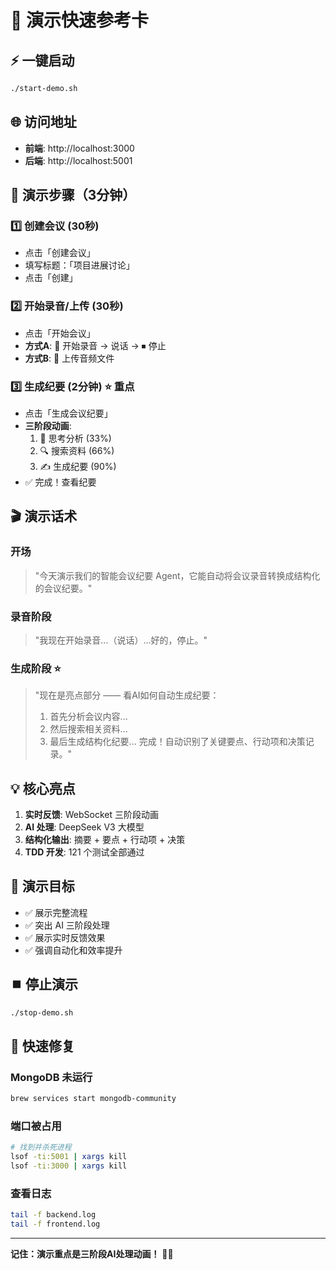 # 🎯 演示快速参考卡

## ⚡ 一键启动
```bash
./start-demo.sh
```

## 🌐 访问地址
- **前端**: http://localhost:3000
- **后端**: http://localhost:5001

## 📝 演示步骤（3分钟）

### 1️⃣ 创建会议 (30秒)
- 点击「创建会议」
- 填写标题：「项目进展讨论」
- 点击「创建」

### 2️⃣ 开始录音/上传 (30秒)
- 点击「开始会议」
- **方式A**: 🎤 开始录音 → 说话 → ⏹ 停止
- **方式B**: 📁 上传音频文件

### 3️⃣ 生成纪要 (2分钟) ⭐ 重点
- 点击「生成会议纪要」
- **三阶段动画**:
  1. 🤔 思考分析 (33%)
  2. 🔍 搜索资料 (66%)
  3. ✍️ 生成纪要 (90%)
- ✅ 完成！查看纪要

## 🎬 演示话术

### 开场
> "今天演示我们的智能会议纪要 Agent，它能自动将会议录音转换成结构化的会议纪要。"

### 录音阶段
> "我现在开始录音...（说话）...好的，停止。"

### 生成阶段 ⭐
> "现在是亮点部分 —— 看AI如何自动生成纪要：
> 1. 首先分析会议内容...
> 2. 然后搜索相关资料...
> 3. 最后生成结构化纪要...
> 完成！自动识别了关键要点、行动项和决策记录。"

## 💡 核心亮点

1. **实时反馈**: WebSocket 三阶段动画
2. **AI 处理**: DeepSeek V3 大模型
3. **结构化输出**: 摘要 + 要点 + 行动项 + 决策
4. **TDD 开发**: 121 个测试全部通过

## 🎯 演示目标

- ✅ 展示完整流程
- ✅ 突出 AI 三阶段处理
- ✅ 展示实时反馈效果
- ✅ 强调自动化和效率提升

## ⏹️ 停止演示
```bash
./stop-demo.sh
```

## 🐛 快速修复

### MongoDB 未运行
```bash
brew services start mongodb-community
```

### 端口被占用
```bash
# 找到并杀死进程
lsof -ti:5001 | xargs kill
lsof -ti:3000 | xargs kill
```

### 查看日志
```bash
tail -f backend.log
tail -f frontend.log
```

---

**记住：演示重点是三阶段AI处理动画！** 🎨✨
